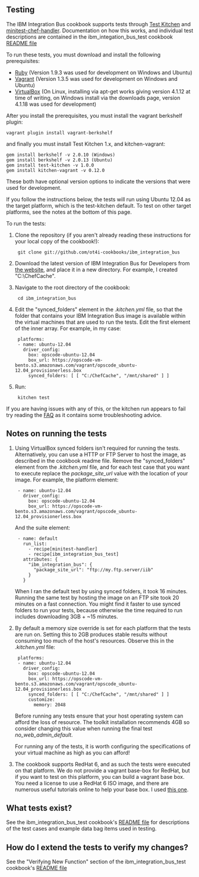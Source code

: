 Testing
-------

The IBM Integration Bus cookbook supports tests through [Test Kitchen](http://kitchen.ci) and [minitest-chef-handler](https://github.com/calavera/minitest-chef-handler). Documentation on how this works, and individual test descriptions are contained in the ibm\_integation\_bus\_test cookbook [README file](./test/cookbooks/ibm_integration_bus_test/README.md)

To run these tests, you must download and install the following prerequisites:

* [Ruby](https://www.ruby-lang.org/en/) (Version 1.9.3 was used for development on Windows and Ubuntu)
* [Vagrant](https://downloads.vagrantup.com/tags/v1.3.5) (Version 1.3.5 was used for development on Windows and Ubuntu)
* [VirtualBox](https://www.virtualbox.org/wiki/Download_Old_Builds_4_1) (On Linux, installing via apt-get works giving version 4.1.12 at time of writing, on Windows install via the downloads page, version 4.1.18 was used for development)

After you install the prerequisites, you must install the vagrant berkshelf plugin:

	vagrant plugin install vagrant-berkshelf

and finally you must install Test Kitchen 1.x, and kitchen-vagrant:

	gem install berkshelf -v 2.0.10 (Windows) 
	gem install berkshelf -v 2.0.13 (Ubuntu) 
	gem install test-kitchen -v 1.0.0
	gem install kitchen-vagrant -v 0.12.0

These both have optional version options to indicate the versions that were used for development.

If you follow the instructions below, the tests will run using Ubuntu 12.04 as the target platform, which is the test-kitchen default. To test on other target platforms, see the notes at the bottom of this page.

To run the tests:

1. Clone the repository (if you aren't already reading these instructions for your local copy of the cookbook!):

		git clone git://github.com/ot4i-cookbooks/ibm_integration_bus

2. Download the latest version of IBM Integration Bus for Developers from [the website](https://www14.software.ibm.com/webapp/iwm/web/signup.do?source=swg-wmbfd&S_TACT=109KA7GW&S_CMP=web_opp_ibm_ws_appint_integrationbus&lang=en_US&S_PKG=dk), and place it in a new directory. For example, I created "C:\ChefCache".

3. Navigate to the root directory of the cookbook:

		cd ibm_integration_bus

4. Edit the "synced_folders" element in the *.kitchen.yml* file, so that the folder that contains your IBM Integration Bus image is available within the virtual machines that are used to run the tests. Edit the first element of the inner array. For example, in my case:

		
		platforms:
		- name: ubuntu-12.04
  		  driver_config:
    	    box: opscode-ubuntu-12.04
    	    box_url: https://opscode-vm-bento.s3.amazonaws.com/vagrant/opscode_ubuntu-12.04_provisionerless.box
      	    synced_folders: [ [ "C:/ChefCache", "/mnt/shared" ] ]
		

5. Run:

		kitchen test

If you are having issues with any of this, or the kitchen run appears to fail try reading the [FAQ](./FAQ.md) as it contains some troubleshooting advice.

Notes on running the tests
--------------------------

1. Using VirtualBox synced folders isn't required for running the tests. Alternatively, you can use a HTTP or FTP Server to host the image, as described in the cookbook readme file. Remove the "synced_folders" element from the *.kitchen.yml* file, and for each test case that you want to execute replace the *package\_site\_url* value with the location of your image. For example, the platform element:

		
		- name: ubuntu-12.04
  		  driver_config:
    	    box: opscode-ubuntu-12.04
    	    box_url: https://opscode-vm-bento.s3.amazonaws.com/vagrant/opscode_ubuntu-12.04_provisionerless.box
    
	And the suite element:

		- name: default
  		  run_list:
    	    - recipe[minitest-handler]
    	    - recipe[ibm_integration_bus_test]
  		  attributes: {
    	    "ibm_integration_bus": {
      	      "package_site_url": "ftp://my.ftp.server/iib"
    	    }
  		  }

	When I ran the default test by using synced folders, it took 16 minutes. Running the same test by hosting the image on an FTP site took 20 minutes on a fast connection. You might find it faster to use synced folders to run your tests, because otherwise the time required to run includes downloading 3GB + ~15 minutes. 

2. By default a memory size override is set for each platform that the tests are run on. Setting this to 2GB produces stable results without consuming too much of the host's resources. Observe this in the *.kitchen.yml* file:
 
		platforms:
		- name: ubuntu-12.04
  		  driver_config:
    	    box: opscode-ubuntu-12.04
    	    box_url: https://opscode-vm-bento.s3.amazonaws.com/vagrant/opscode_ubuntu-12.04_provisionerless.box
      	    synced_folders: [ [ "C:/ChefCache", "/mnt/shared" ] ]
		    customize:
		      memory: 2048

	Before running any tests ensure that your host operating system can afford the loss of resource. The toolkit installation recommends 4GB so consider changing this value when running the final test *no\_web\_admin\_default*.

	For running any of the tests, it is worth configuring the specifications of your virtual machine as high as you can afford!

3. The cookbook supports RedHat 6, and as such the tests were executed on that platform. We do not provide a vagrant base-box for RedHat, but if you want to test on this platform, you can build a vagrant base box. You need a license to use a RedHat 6 ISO image, and there are numerous useful tutorials online to help your base box. I used [this one](http://pyfunc.blogspot.com/2011/11/creating-base-box-from-scratch-for.html).


What tests exist?
-----------------

See the ibm\_integration\_bus_test cookbook's [README file](./test/cookbooks/ibm_integration_bus_test/README.md) for descriptions of the test cases and example data bag items used in testing.

How do I extend the tests to verify my changes?
-----------------------------------------------

See the "Verifying New Function" section of the ibm\_integration\_bus_test cookbook's [README file](./test/cookbooks/ibm_integration_bus_test/README.md)

